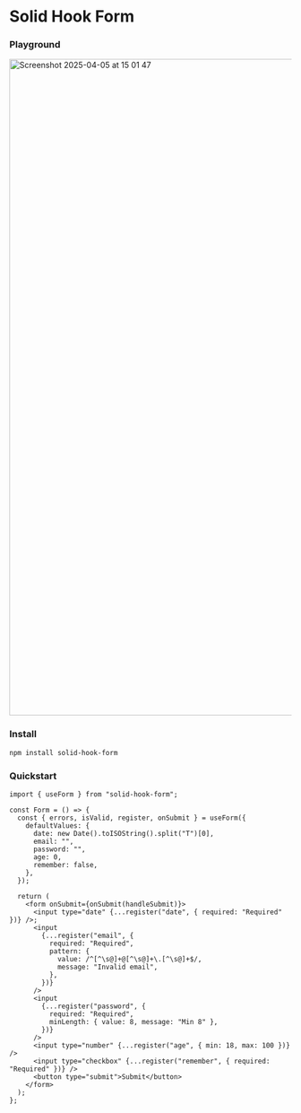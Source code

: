 # Solid Hook Form

### Playground

[<img width="1171" alt="Screenshot 2025-04-05 at 15 01 47" src="https://github.com/user-attachments/assets/072eb398-85fa-4240-b305-dcbbe9c0a9c8" />](https://solid-hook-form.vercel.app/)

### Install

```sh
npm install solid-hook-form
```

### Quickstart

```tsx
import { useForm } from "solid-hook-form";

const Form = () => {
  const { errors, isValid, register, onSubmit } = useForm({
    defaultValues: {
      date: new Date().toISOString().split("T")[0],
      email: "",
      password: "",
      age: 0,
      remember: false,
    },
  });

  return (
    <form onSubmit={onSubmit(handleSubmit)}>
      <input type="date" {...register("date", { required: "Required" })} />;
      <input
        {...register("email", {
          required: "Required",
          pattern: {
            value: /^[^\s@]+@[^\s@]+\.[^\s@]+$/,
            message: "Invalid email",
          },
        })}
      />
      <input
        {...register("password", {
          required: "Required",
          minLength: { value: 8, message: "Min 8" },
        })}
      />
      <input type="number" {...register("age", { min: 18, max: 100 })} />
      <input type="checkbox" {...register("remember", { required: "Required" })} />
      <button type="submit">Submit</button>
    </form>
  );
};
```
